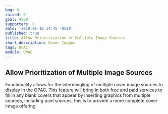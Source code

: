 ```yaml
---
bug: 0
raised: 0
goal: 4500
supporters: 0
date: '2019-01-10 14:45 -0500'
published: true
title: Allow Prioritization of Multiple Image Sources
short_description: Cover Images
tags: OPAC
module: OPAC
---
```

## Allow Prioritization of Multiple Image Sources

Functionality allows for the intermingling of multiple cover image sources to display in the OPAC. This feature will bring in both free and paid services to fill in any blank covers that appear by inserting graphics from multiple sources, including paid sources, this is to provide a more complete cover image offering.
